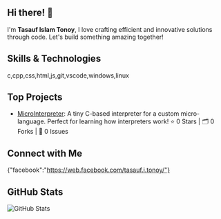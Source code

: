 ## Hi there! 👋

I'm **Tasauf Islam Tonoy**, I love crafting efficient and innovative solutions through code. Let's build something amazing together!

## Skills & Technologies

c,cpp,css,html,js,git,vscode,windows,linux

## Top Projects

- [MicroInterpreter](https://github.com/Tonoy3951573/MicroInterpreter): A tiny C-based interpreter for a custom micro-language. Perfect for learning how interpreters work! ⭐️ 0 Stars | 🗂️ 0 Forks | 🐞 0 Issues

## Connect with Me

{"facebook":"https://web.facebook.com/tasauf.i.tonoy/"}

## GitHub Stats


![GitHub Stats](https://github-readme-stats.vercel.app/api?username=Tonoy3951573&show_icons=true&theme=radical)
